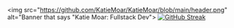 <img src="https://github.com/KatieMoar/KatieMoar/blob/main/header.png" alt="Banner that says "Katie Moar: Fullstack Dev">
[![GitHub Streak](https://github-readme-streak-stats.herokuapp.com?user=KatieMoar&theme=nightowl&hide_border=true&date_format=M%20j%5B%2C%20Y%5D)](https://git.io/streak-stats)
